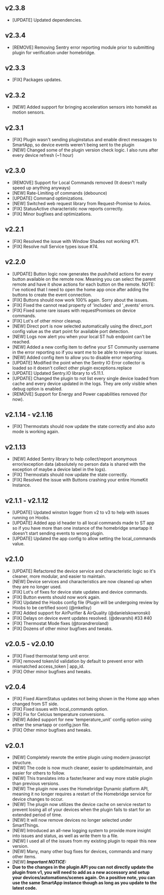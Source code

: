 ## v2.3.8

- [UPDATE] Updated dependencies.

## v2.3.4

- [REMOVE] Removing Sentry error reporting module prior to submitting plugin for verification under homebridge.

## v2.3.3

- [FIX] Packages updates.

## v2.3.2

- [NEW] Added support for bringing acceleration sensors into homekit as motion sensors.

## v2.3.1

- [FIX] Plugin wasn't sending pluginstatus and enable direct messages to SmartApp, so device events weren't being sent to the plugin
- [NEW] Changed some of the plugin version check logic. I also runs after every device refresh (~1 hour)

## v2.3.0

- [REMOVE] Support for Local Commands removed (It doesn't really speed up anything anyways)
- [NEW] Rate-Limiting of commands (debounce)
- [UPDATE] Command optimizations.
- [NEW] Switched web request library from Request-Promise to Axios.
- [FIX] StatusActive characteristic now reports correctly.
- [FIX] Minor bugfixes and optimizations.

## v2.2.1

- [FIX] Resolved the issue with Window Shades not working #71.
- [FIX] Resolve null Service types issue #74.

## v2.2.0

- [UPDATE] Button logic now generates the push/held actions for every button available on the remote now. Meaning you can select the parent remote and have it show actions for each button on the remote. NOTE: I've noticed that I need to open the home app once after adding the buttons to create the event connection.
- [FIX] Buttons should now work 100% again. Sorry about the issues.
- [FIX] Fixed the cannot read property of 'includes' and '\_events' errors.
- [FIX] Fixed some rare issues with requestPromises on device commands.
- [FIX] Lot's of other minor cleanup.
- [NEW] Direct port is now selected automatically using the direct_port config value as the start point for available port detection.
- [NEW] Logs now alert you when your local ST hub endpoint can't be reached.
- [NEW] Added a new config item to define your ST Community username in the error reporting so if you want me to be able to review your issues.
- [NEW] Added config item to allow you to disable error reporting.
- [UPDATE] Modified the point when the Sentry IO Error collector is loaded so it doesn't collect other plugin exceptions.replace
- [UPDATE] Updated Sentry.IO library to v5.11.1.
- [UPDATE] Changed the plugin to not list every single device loaded from cache and every device updated in the logs. They are only visible when debug option is enabled.
- [REMOVE] Support for Energy and Power capabilities removed (for now).

## v2.1.14 - v2.1.16

- [FIX] Thermostats should now update the state correctly and also auto mode is working again.

## v2.1.13

- [NEW] Added Sentry library to help collect/report anonymous error/exception data (absolutely no person data is shared with the exception of maybe a device label in the logs).
- [FIX] Thermostats should now update the state correctly.
- [FIX] Resolved the issue with Buttons crashing your entire HomeKit Instance.

## v2.1.1 - v2.1.12

- [UPDATE] Updated winston logger from v2 to v3 to help with issues running on Hoobs.
- [UPDATE] Added app id header to all local commands made to ST app so if you have more than one instance of the homebridge smartapp it doesn't start sending events to wrong plugin.
- [UPDATE] Updated the app config to allow setting the local_commands value.

## v2.1.0

- [UPDATE] Refactored the device service and characteristic logic so it's cleaner, more modular, and easier to maintain.
- [NEW] Device services and characteristics are now cleaned up when they are no longer used.
- [FIX] Lot's of fixes for device state updates and device commands.
- [FIX] Button events should now work again.
- [FIX] Updated the Hoobs config file (Plugin will be undergoing review by Hoobs to be certified soon) (@mkellsy)
- [FIX] Added support for AirPurifier & AirQuality (@danielskowronski)
- [FIX] Delays on device event updates resolved. (@devarshi) #33 #40
- [FIX] Thermostat Mode fixes (@torandreroland)
- [FIX] Dozens of other minor bugfixes and tweaks.

## v2.0.5 - v2.0.10

- [FIX] Fixed thermostat temp unit error.
- [FIX] removed token/id validation by default to prevent error with mismatched access_token | app_id.
- [FIX] Other minor bugfixes and tweaks.

## v2.0.4

- [FIX] Fixed AlarmStatus updates not being shown in the Home app when changed from ST side.
- [FIX] Fixed issues with local_commands option.
- [FIX] Fix for Celcius temperature conversions.
- [NEW] Added support for new 'temperature_unit' config option using either the smartapp or config.json file.
- [FIX] Other minor bugfixes and tweaks.

## v2.0.1

- [NEW] Completely rewrote the entire plugin using modern javascript structure.
- [NEW] The code is now much cleaner, easier to update/maintain, and easier for others to follow.
- [NEW] This translates into a faster/leaner and way more stable plugin than previous versions.
- [NEW] The plugin now uses the Homebridge Dynamic platform API, meaning it no longer requires a restart of the Homebridge service for device changes to occur.
- [NEW] The plugin now utilizes the device cache on service restart to prevent losing all of your devices when the plugin fails to start for an extended period of time.
- [NEW] It will now remove devices no longer selected under SmartThings.
- [NEW] Introduced an all-new logging system to provide more insight into issues and status, as well as write them to a file.
- [NEW] I used all of the issues from my existing plugin to repair this new version.
- [NEW] Many, many other bug fixes for devices, commands and many other items.
- [NEW] **_Important NOTICE:_**
- **Due to the changes in the plugin API you can not directly update the plugin from v1, you will need to add as a new accessory and setup your devices/automations/scenes again.
  On a positive note, you can use the same SmartApp instance though as long as you update to the latest code.**
